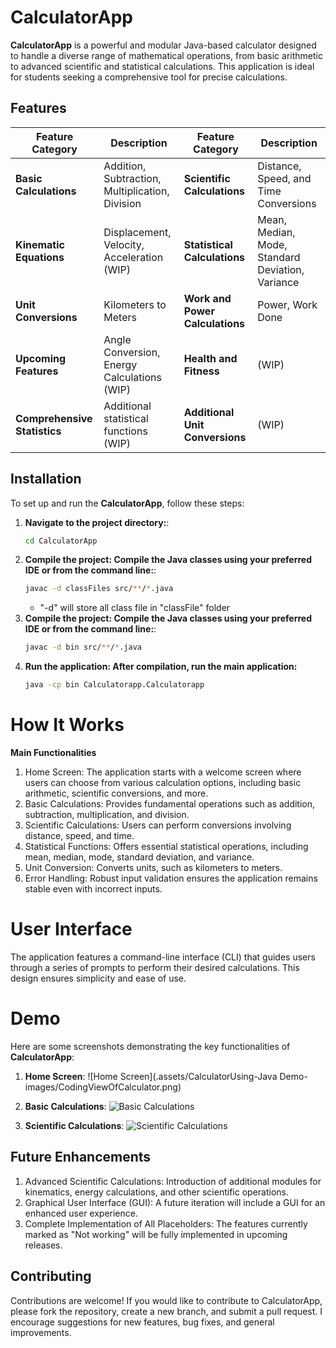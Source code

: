 # CalculatorApp

**CalculatorApp** is a powerful and modular Java-based calculator designed to handle a diverse range of mathematical operations, from basic arithmetic to advanced scientific and statistical calculations. This application is ideal for students seeking a comprehensive tool for precise calculations.

## Features

| **Feature Category**           | **Description**                                 | **Feature Category**         | **Description**                         |
| ------------------------------ | ----------------------------------------------- | ---------------------------- | --------------------------------------- |
| **Basic Calculations**          | Addition, Subtraction, Multiplication, Division | **Scientific Calculations**   | Distance, Speed, and Time Conversions   |
| **Kinematic Equations**         | Displacement, Velocity, Acceleration (WIP)      | **Statistical Calculations**  | Mean, Median, Mode, Standard Deviation, Variance |
| **Unit Conversions**            | Kilometers to Meters                            | **Work and Power Calculations** | Power, Work Done                        |
| **Upcoming Features**           | Angle Conversion, Energy Calculations (WIP)     | **Health and Fitness**        | (WIP)                                   |
| **Comprehensive Statistics**    | Additional statistical functions (WIP)          | **Additional Unit Conversions** | (WIP)                                  |


## Installation

To set up and run the **CalculatorApp**, follow these steps:

1. **Navigate to the project directory:**:
   ```bash
   cd CalculatorApp
   ```
2. **Compile the project: Compile the Java classes using your preferred IDE or from the command line:**:
   ```bash
   javac -d classFiles src/**/*.java
   ```
   * "-d" will store all class file in "classFile" folder
2. **Compile the project: Compile the Java classes using your preferred IDE or from the command line:**:
   ```bash
   javac -d bin src/**/*.java
   ```
3. **Run the application: After compilation, run the main application:**
   ```bash
   java -cp bin Calculatorapp.Calculatorapp

# How It Works
**Main Functionalities**
1. Home Screen: The application starts with a welcome screen where users can choose from various calculation options, including basic arithmetic, scientific conversions, and more.
2. Basic Calculations: Provides fundamental operations such as addition, subtraction, multiplication, and division.
3. Scientific Calculations: Users can perform conversions involving distance, speed, and time.
4. Statistical Functions: Offers essential statistical operations, including mean, median, mode, standard deviation, and variance.
5. Unit Conversion: Converts units, such as kilometers to meters.
6. Error Handling: Robust input validation ensures the application remains stable even with incorrect inputs.
# User Interface
The application features a command-line interface (CLI) that guides users through a series of prompts to perform their desired calculations. This design ensures simplicity and ease of use.

# Demo

Here are some screenshots demonstrating the key functionalities of **CalculatorApp**:

1. **Home Screen**:
   ![Home Screen](.assets/CalculatorUsing-Java Demo-images/CodingViewOfCalculator.png)

2. **Basic Calculations**:
   ![Basic Calculations](./.assets/basic_calculations.png)

3. **Scientific Calculations**:
   ![Scientific Calculations](./.assets/scientific_calculations.png)

## Future Enhancements
1. Advanced Scientific Calculations: Introduction of additional modules for kinematics, energy calculations, and other scientific operations.
2. Graphical User Interface (GUI): A future iteration will include a GUI for an enhanced user experience.
3. Complete Implementation of All Placeholders: The features currently marked as "Not working" will be fully implemented in upcoming releases.
## Contributing
Contributions are welcome! If you would like to contribute to CalculatorApp, please fork the repository, create a new branch, and submit a pull request. I encourage suggestions for new features, bug fixes, and general improvements.

